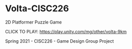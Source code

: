 # Volta-CISC226
2D Platformer Puzzle Game

CLICK TO PLAY: https://play.unity.com/mg/other/volta-9km

Spring 2021 - CISC226 - Game Design Group Project
